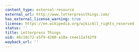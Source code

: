 ```yaml
---
content_type: external-resource
external_url: http://www.letterpressthings.com/
has_external_license_warning: true
license: https://en.wikipedia.org/wiki/All_rights_reserved
status: ''
title: Letterpress Things
uid: 46c18c72-a5f9-4280-a18a-ceee11a742f9
wayback_url: ''
---
```

